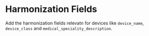 # Harmonization Fields

Add the harmonization fields relevatn for devices like `device_name`, `device_class` and `medical_speciality_description`.

